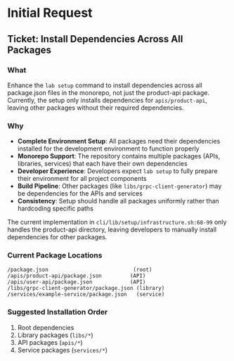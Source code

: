 # Initial Request

## Ticket: Install Dependencies Across All Packages

### What
Enhance the `lab setup` command to install dependencies across all package.json files in the monorepo, not just the product-api package. Currently, the setup only installs dependencies for `apis/product-api`, leaving other packages without their required dependencies.

### Why
- **Complete Environment Setup**: All packages need their dependencies installed for the development environment to function properly
- **Monorepo Support**: The repository contains multiple packages (APIs, libraries, services) that each have their own dependencies
- **Developer Experience**: Developers expect `lab setup` to fully prepare their environment for all project components
- **Build Pipeline**: Other packages (like `libs/grpc-client-generator`) may be dependencies for the APIs and services
- **Consistency**: Setup should handle all packages uniformly rather than hardcoding specific paths

The current implementation in `cli/lib/setup/infrastructure.sh:68-99` only handles the product-api directory, leaving developers to manually install dependencies for other packages.

### Current Package Locations
```
/package.json                           (root)
/apis/product-api/package.json         (API)
/apis/user-api/package.json            (API)  
/libs/grpc-client-generator/package.json (library)
/services/example-service/package.json   (service)
```

### Suggested Installation Order
1. Root dependencies
2. Library packages (`libs/*`)
3. API packages (`apis/*`)
4. Service packages (`services/*`)